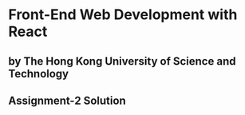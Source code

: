 # Front-End Web Development with React
## by The Hong Kong University of Science and Technology

## Assignment-2 Solution

